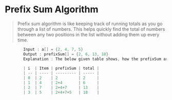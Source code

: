 # Prefix Sum Algorithm
> Prefix sum algorithm is like keeping track of running totals as you go through a list of numbers. This helps quickly find the total of numbers between any two positions in the list without adding them up every time.
> 

```java
        Input : a[] = {2, 4, 7, 5}
        Output : prefixSum[] = {2, 6, 13, 18}
        Explanation : The below given table shows, how the prefixSum array can be created using the given array.
        
        | i  | Item | prefixSum | total |
        | -- | ---- | --------- | ----- |
        | 0  | 2    | 2         | 2     |
        | 1  | 4    | 2+4       | 6     |
        | 2  | 7    | 2+4+7     | 13    |
        | 3  | 5    | 2+4+7+5   | 18    |
```